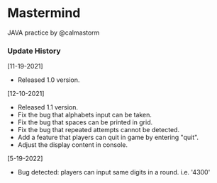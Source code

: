 # Mastermind
JAVA practice by @calmastorm
### Update History

[11-19-2021]

- Released 1.0 version.

[12-10-2021]

- Released 1.1 version.
- Fix the bug that alphabets input can be taken.
- Fix the bug that spaces can be printed in grid.
- Fix the bug that repeated attempts cannot be detected.
- Add a feature that players can quit in game by entering "quit".
- Adjust the display content in console.

[5-19-2022]

- Bug detected: players can input same digits in a round. i.e. '4300'
